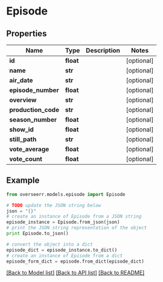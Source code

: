 # Episode


## Properties
Name | Type | Description | Notes
------------ | ------------- | ------------- | -------------
**id** | **float** |  | [optional] 
**name** | **str** |  | [optional] 
**air_date** | **str** |  | [optional] 
**episode_number** | **float** |  | [optional] 
**overview** | **str** |  | [optional] 
**production_code** | **str** |  | [optional] 
**season_number** | **float** |  | [optional] 
**show_id** | **float** |  | [optional] 
**still_path** | **str** |  | [optional] 
**vote_average** | **float** |  | [optional] 
**vote_count** | **float** |  | [optional] 

## Example

```python
from overseerr.models.episode import Episode

# TODO update the JSON string below
json = "{}"
# create an instance of Episode from a JSON string
episode_instance = Episode.from_json(json)
# print the JSON string representation of the object
print Episode.to_json()

# convert the object into a dict
episode_dict = episode_instance.to_dict()
# create an instance of Episode from a dict
episode_form_dict = episode.from_dict(episode_dict)
```
[[Back to Model list]](../README.md#documentation-for-models) [[Back to API list]](../README.md#documentation-for-api-endpoints) [[Back to README]](../README.md)


